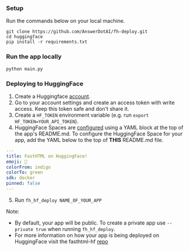 ### Setup
Run the commands below on your local machine.
```commandline
git clone https://github.com/AnswerDotAI/fh-deploy.git
cd huggingface
pip install -r requirements.txt
```

### Run the app locally
```commandline
python main.py
```
### Deploying to HuggingFace
1. Create a Huggingface [account](https://huggingface.co/).
2. Go to your account settings and create an access token with write access. Keep this token safe and don't share it.
3. Create a `HF_TOKEN` environment variable (e.g. run `export HF_TOKEN=YOUR_API_TOKEN`).
4. HuggingFace Spaces are [configured](https://huggingface.co/docs/hub/spaces-config-reference#spaces-configuration-reference) using a YAML block at the top of the app's README.md. To configure the HuggingFace Space for your app, add the YAML below to the top of **THIS** README.md file.
```yaml
---
title: FastHTML on HuggingFace!
emoji: 🤗
colorFrom: indigo
colorTo: green
sdk: docker
pinned: false
---
```

5. Run `fh_hf_deploy NAME_OF_YOUR_APP`

Note: 
- By default, your app will be public. To create a private app use `--private true` when running `fh_hf_deploy`.
- For more information on how your app is being deployed on HuggingFace visit the fasthtml-hf [repo](https://github.com/AnswerDotAI/fasthtml-hf)